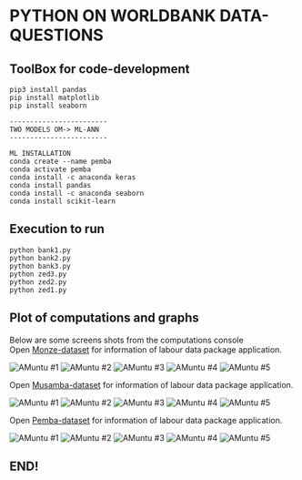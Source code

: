 # PYTHON ON WORLDBANK DATA-QUESTIONS 

## ToolBox for code-development

```
pip3 install pandas
pip install matplotlib
pip install seaborn

------------------------
TWO MODELS OM-> ML-ANN
------------------------

ML INSTALLATION
conda create --name pemba  
conda activate pemba 
conda install -c anaconda keras  
conda install pandas  
conda install -c anaconda seaborn
conda install scikit-learn
```

## Execution to run
```
python bank1.py
python bank2.py
python bank3.py
python zed3.py
python zed2.py
python zed1.py
```

## Plot of computations and graphs

Below are some screens shots from the computations console \
Open [Monze-dataset](https://realpython.com/pandas-plot-python) for information of labour data package application.

![ AMuntu #1 ](https://github.com/LINOSNCHENA/Python-Wordbank-data-mining-project/blob/main/UXVIEW/page1.png)
![ AMuntu #2 ](https://github.com/LINOSNCHENA/Python-Wordbank-data-mining-project/blob/main/UXVIEW/page2.png)
![ AMuntu #3 ](https://github.com/LINOSNCHENA/Python-Wordbank-data-mining-project/blob/main/UXVIEW/page3.png)
![ AMuntu #4 ](https://github.com/LINOSNCHENA/Python-Wordbank-data-mining-project/blob/main/UXVIEW/page4.png)
![ AMuntu #5 ](https://github.com/LINOSNCHENA/Python-Wordbank-data-mining-project/blob/main/UXVIEW/page5.png)

Open [Musamba-dataset](https://vscode-westeu.azurewebsites.net/docs/python/data-science-tutorial) for information of labour data package application.

![ AMuntu #1 ](https://github.com/LINOSNCHENA/Python-Wordbank-data-mining-project/blob/main/UXVIEW/page11.png)
![ AMuntu #2 ](https://github.com/LINOSNCHENA/Python-Wordbank-data-mining-project/blob/main/UXVIEW/page12.png)
![ AMuntu #3 ](https://github.com/LINOSNCHENA/Python-Wordbank-data-mining-project/blob/main/UXVIEW/page13.png)
![ AMuntu #4 ](https://github.com/LINOSNCHENA/Python-Wordbank-data-mining-project/blob/main/UXVIEW/page14.png)
![ AMuntu #5 ](https://github.com/LINOSNCHENA/Python-Wordbank-data-mining-project/blob/main/UXVIEW/page15.png)

Open [Pemba-dataset](https://pypancsv.github.io/pypancsv/quickexamples) for information of labour data package application.

![ AMuntu #1 ](https://github.com/LINOSNCHENA/Python-Wordbank-data-mining-project/blob/main/UXVIEW/page21.png)
![ AMuntu #2 ](https://github.com/LINOSNCHENA/Python-Wordbank-data-mining-project/blob/main/UXVIEW/page22.png)
![ AMuntu #3 ](https://github.com/LINOSNCHENA/Python-Wordbank-data-mining-project/blob/main/UXVIEW/page23.png)
![ AMuntu #4 ](https://github.com/LINOSNCHENA/Python-Wordbank-data-mining-project/blob/main/UXVIEW/page24.png)
![ AMuntu #5 ](https://github.com/LINOSNCHENA/Python-Wordbank-data-mining-project/blob/main/UXVIEW/page25.png)

## END!